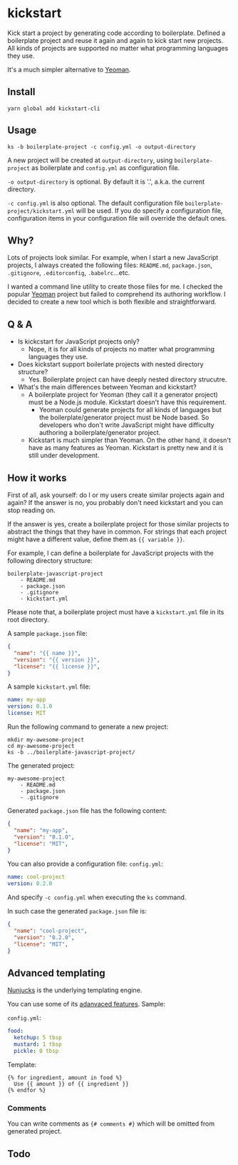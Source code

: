 # kickstart

Kick start a project by generating code according to boilerplate. Defined a boilerplate project and reuse it again and again to kick start new projects. All kinds of projects are supported no matter what programming languages they use.

It's a much simpler alternative to [Yeoman](http://yeoman.io/).


## Install

```
yarn global add kickstart-cli
```


## Usage

```
ks -b boilerplate-project -c config.yml -o output-directory
```

A new project will be created at `output-directory`, using `boilerplate-project` as boilerplate and `config.yml` as configuration file.

`-o output-directory` is optional. By default it is '.', a.k.a. the current directory.

`-c config.yml` is also optional. The default configuration file `boilerplate-project/kickstart.yml` will be used. If you do specify a configuration file, configuration items in your configuration file will override the default ones.


## Why?

Lots of projects look similar. For example, when I start a new JavaScript projects, I always created the following files: `README.md`, `package.json`, `.gitignore`, `.editorconfig`, `.babelrc`...etc.

I wanted a command line utility to create those files for me. I checked the popular [Yeoman](http://yeoman.io/) project but failed to comprehend its authoring workflow. I decided to create a new tool which is both flexible and straightforward.


## Q & A

- Is kickcstart for JavaScript projects only?
    - Nope, it is for all kinds of projects no matter what programming languages they use.
- Does kickstart support boilerlate projects with nested directory structure?
    - Yes. Boilerplate project can have deeply nested directory strucutre.
- What's the main differences between Yeoman and kickstart?
    - A boilerplate project for Yeoman (they call it a generator project) must be a Node.js module. Kickstart doesn't have this requirement.
        - Yeoman could generate projects for all kinds of languages but the boilerplate/generator project must be Node based. So developers who don't write JavaScript might have difficulty authoring a boilerplate/generator project.
    - Kickstart is much simpler than Yeoman. On the other hand, it doesn't have as many features as Yeoman. Kickstart is pretty new and it is still under development.


## How it works

First of all, ask yourself: do I or my users create similar projects again and again? If the answer is no, you probably don't need kickstart and you can stop reading on.

If the answer is yes, create a boilerplate project for those similar projects to abstract the things that they have in common. For strings that each project might have a different value, define them as `{{ variable }}`.

For example, I can define a boilerplate for JavaScript projects with the following directory structure:

```
boilerplate-javascript-project
    - README.md
    - package.json
    - .gitignore
    - kickstart.yml
```

Please note that, a boilerplate project must have a `kickstart.yml` file in its root directory.

A sample `package.json` file:

```json
{
  "name": "{{ name }}",
  "version": "{{ version }}",
  "license": "{{ license }}",
}
```

A sample `kickstart.yml` file:

```yml
name: my-app
version: 0.1.0
license: MIT
```

Run the following command to generate a new project:

```
mkdir my-awesome-project
cd my-awesome-project
ks -b ../boilerplate-javascript-project/
```

The generated project:

```
my-awesome-project
    - README.md
    - package.json
    - .gitignore
```

Generated `package.json` file has the following content:

```json
{
  "name": "my-app",
  "version": "0.1.0",
  "license": "MIT",
}
```

You can also provide a configuration file: `config.yml`:

```yml
name: cool-project
version: 0.2.0
```

And specify `-c config.yml` when executing the `ks` command.

In such case the generated `package.json` file is:

```json
{
  "name": "cool-project",
  "version": "0.2.0",
  "license": "MIT",
}
```


## Advanced templating

[Nunjucks](https://github.com/mozilla/nunjucks) is the underlying templating engine.

You can use some of its [adanvaced features](https://mozilla.github.io/nunjucks/templating.html). Sample:

`config.yml`:

```yml
food:
  ketchup: 5 tbsp
  mustard: 1 tbsp
  pickle: 0 tbsp
```

Template:

```
{% for ingredient, amount in food %}
  Use {{ amount }} of {{ ingredient }}
{% endfor %}
```


### Comments

You can write comments as `{# comments #}` which will be omitted from generated project.


## Todo
